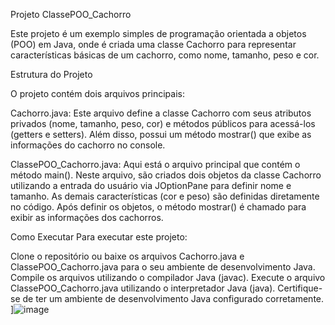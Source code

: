 Projeto ClassePOO_Cachorro

Este projeto é um exemplo simples de programação orientada a objetos (POO) em Java, onde é criada uma classe Cachorro para representar características básicas de um cachorro, como nome, tamanho, peso e cor.

Estrutura do Projeto

O projeto contém dois arquivos principais:

Cachorro.java: Este arquivo define a classe Cachorro com seus atributos privados (nome, tamanho, peso, cor) e métodos públicos para acessá-los (getters e setters). Além disso, possui um método mostrar() que exibe as informações do cachorro no console.

ClassePOO_Cachorro.java: Aqui está o arquivo principal que contém o método main(). Neste arquivo, são criados dois objetos da classe Cachorro utilizando a entrada do usuário via JOptionPane para definir nome e tamanho. As demais características (cor e peso) são definidas diretamente no código. Após definir os objetos, o método mostrar() é chamado para exibir as informações dos cachorros.

Como Executar
Para executar este projeto:

Clone o repositório ou baixe os arquivos Cachorro.java e ClassePOO_Cachorro.java para o seu ambiente de desenvolvimento Java.
Compile os arquivos utilizando o compilador Java (javac).
Execute o arquivo ClassePOO_Cachorro.java utilizando o interpretador Java (java).
Certifique-se de ter um ambiente de desenvolvimento Java configurado corretamente.
]![image](https://github.com/user-attachments/assets/d8d22991-57c9-4e41-9a78-72a0218a7afa)

